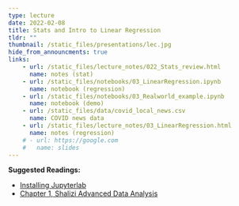 ```yaml
---
type: lecture
date: 2022-02-08
title: Stats and Intro to Linear Regression
tldr: ""
thumbnail: /static_files/presentations/lec.jpg
hide_from_announcments: true
links: 
    - url: /static_files/lecture_notes/022_Stats_review.html
      name: notes (stat)
    - url: /static_files/notebooks/03_LinearRegression.ipynb
      name: notebook (regression)
    - url: /static_files/notebooks/03_Realworld_example.ipynb
      name: notebook (demo)
    - url: /static_files/data/covid_local_news.csv
      name: COVID news data
    - url: /static_files/lecture_notes/03_LinearRegression.html
      name: notes (regression)
    # - url: https://google.com
    #   name: slides
---
```


**Suggested Readings:** 
- [Installing Jupyterlab](https://jupyterlab.readthedocs.io/en/stable/getting_started/installation.html)
- [Chapter 1, Shalizi Advanced Data Analysis](https://www.stat.cmu.edu/~cshalizi/ADAfaEPoV/ADAfaEPoV.pdf)
